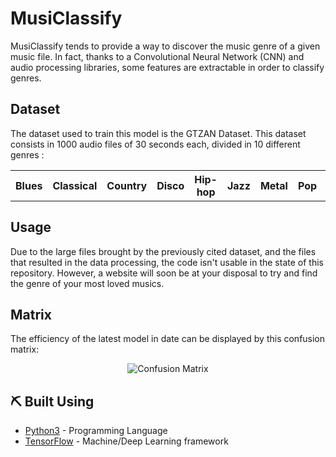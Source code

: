 # MusiClassify

MusiClassify tends to provide a way to discover the music genre of a given music file.
In fact, thanks to a Convolutional Neural Network (CNN) and audio processing libraries, some features are extractable in order to classify genres.

## Dataset 

The dataset used to train this model is the GTZAN Dataset. This dataset consists in 1000 audio files of 30 seconds each, divided in 10 different genres : 
<div align="center" >
<table>
  <tr>
    <th>Blues</th>
    <th>Classical</th>
    <th>Country</th>
    <th>Disco</th>
    <th>Hip-hop</th>
    <th>Jazz</th>
    <th>Metal</th>
    <th>Pop</th>
    <th>Reggae</th>
    <th>Rock</th>
  </tr>
</table>
</div>

## Usage

Due to the large files brought by the previously cited dataset, and the files that resulted in the data processing, the code isn't usable in the state of this repository. 
However, a website will soon be at your disposal to try and find the genre of your most loved musics.

## Matrix

The efficiency of the latest model in date can be displayed by this confusion matrix:

<div align="center" >
  
![Confusion Matrix](https://media.discordapp.net/attachments/806147253504573520/1099279639395971122/model_15_conf.png?width=363&height=325)
  
</div>

## ⛏️ Built Using <a name = "built_using"></a>
- [Python3](https://www.python.org/download/releases/3.0/) - Programming Language
- [TensorFlow](https://www.tensorflow.org/) - Machine/Deep Learning framework


